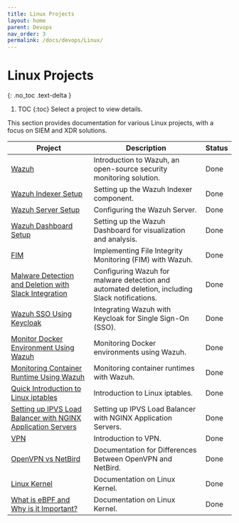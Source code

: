 ```yaml
---
title: Linux Projects
layout: home
parent: Devops
nav_order: 3
permalink: /docs/devops/Linux/
---
```


# Linux Projects
{: .no_toc .text-delta }

1. TOC
{:toc}
Select a project to view details.

<!-- - [Wazuh](/docs/devops/Linux/SIEM-And-XDR/wazuh-introduction/)
   - [Wazuh indexer setup](/docs/devops/Linux/SIEM-And-XDR/wazuh-indexer-setup/)
   - [Wazuh server setup](/docs/devops/Linux/SIEM-And-XDR/wazuh-server-setup/)
   - [Wazuh dashboard setup](/docs/devops/Linux/SIEM-And-XDR/wazuh-dashboard-setup/)
   - [FIM](/docs/devops/Linux/SIEM-And-XDR/FIM/)
   - [Malware Detection and Deletion along with Slack Intergarion](/docs/devops/Linux/SIEM-And-XDR/malware-detection-and-deletion-and-slack-intergarion/)
   - [Wazuh SSO Using Keycloak](/docs/devops/Linux/SIEM-And-XDR/wazuh-sso-using-keycloak/)
   - [Monitor Docker Environment Using Wazuh](/docs/devops/Linux/SIEM-And-XDR/wazuh-to-monitor-docker/)
   - [Monitoring Container Runtime Using Wazuh](/docs/devops/Linux/SIEM-And-XDR/wazuh-monitoring-container-runtime/)

- [Wazuh Indexer](/docs/devops/Linux/SIEM-And-XDR/) -->

This section provides documentation for various Linux projects, with a focus on SIEM and XDR solutions.

| Project                     | Description                                                                                             | Status |
| --------------------------- | ------------------------------------------------------------------------------------------------------- | ------ |
| [Wazuh](/docs/devops/Linux/SIEM-And-XDR/wazuh-introduction/) | Introduction to Wazuh, an open-source security monitoring solution.                                | Done   |
| [Wazuh Indexer Setup](/docs/devops/Linux/SIEM-And-XDR/wazuh-indexer-setup/) | Setting up the Wazuh Indexer component.                                                              | Done   |
| [Wazuh Server Setup](/docs/devops/Linux/SIEM-And-XDR/wazuh-server-setup/) | Configuring the Wazuh Server.                                                                       | Done   |
| [Wazuh Dashboard Setup](/docs/devops/Linux/SIEM-And-XDR/wazuh-dashboard-setup/) | Setting up the Wazuh Dashboard for visualization and analysis.                                       | Done   |
| [FIM](/docs/devops/Linux/SIEM-And-XDR/FIM/) | Implementing File Integrity Monitoring (FIM) with Wazuh.                                             | Done   |
| [Malware Detection and Deletion with Slack Integration](/docs/devops/Linux/SIEM-And-XDR/malware-detection-and-deletion-and-slack-intergarion/) | Configuring Wazuh for malware detection and automated deletion, including Slack notifications. | Done   |
| [Wazuh SSO Using Keycloak](/docs/devops/Linux/SIEM-And-XDR/wazuh-sso-using-keycloak/) | Integrating Wazuh with Keycloak for Single Sign-On (SSO).                                          | Done   |
| [Monitor Docker Environment Using Wazuh](/docs/devops/Linux/SIEM-And-XDR/wazuh-to-monitor-docker/) | Monitoring Docker environments using Wazuh.                                                          | Done   |
| [Monitoring Container Runtime Using Wazuh](/docs/devops/Linux/SIEM-And-XDR/wazuh-monitoring-container-runtime/) | Monitoring container runtimes with Wazuh.                                                             | Done   |
| [Quick Introduction to Linux iptables](/docs/devops/Linux/Iptables/iptables/) | Introduction to Linux iptables.                                                             | Done   |
| [Setting up IPVS Load Balancer with NGINX Application Servers](/docs/devops/Linux/Iptables/ipvs-loadbalancer/) | Setting up IPVS Load Balancer with NGINX Application Servers.                                                             | Done   |
| [VPN](/docs/devops/Linux/vpn/vpn/) | Introduction to VPN.   | Done   |
| [OpenVPN vs NetBird](/docs/devops/Linux/vpn/openvpn-vs-netbird/) | Documentation for Differences Between OpenVPN and NetBird.                                                             | Done   |
| [Linux Kernel](/docs/devops/Linux/kernel/kernel/) |  Documentation on Linux Kernel.                                                             | Done   |
| [What is eBPF and Why is it Important?](/docs/devops/Linux/eBPF/) | Documentation on Linux Kernel.                                                             | Done   |